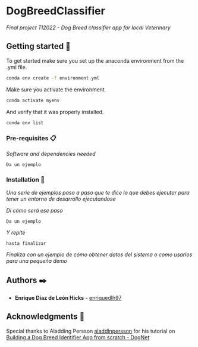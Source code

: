 # DogBreedClassifier
_Final project TI2022 - Dog Breed classifier app for local Veterinary_

## Getting started 🚀

To get started make sure you set up the anaconda environment from the .yml file.

```bash
conda env create -f environment.yml
```

Make sure you activate the environment. 
```bash
conda activate myenv
```

And verify that it was properly installed.
```bash
conda env list
```


### Pre-requisites 📋

_Software and dependencies needed_

```
Da un ejemplo
```

### Installation 🔧

_Una serie de ejemplos paso a paso que te dice lo que debes ejecutar para tener un entorno de desarrollo ejecutandose_

_Dí cómo será ese paso_

```
Da un ejemplo
```

_Y repite_

```
hasta finalizar
```

_Finaliza con un ejemplo de cómo obtener datos del sistema o como usarlos para una pequeña demo_

## Authors ✒️

* **Enrique Díaz de León Hicks** - [enriquedlh97](https://github.com/enriquedlh97) 

## Acknowledgments 🎁

Special thanks to Aladding Persson [aladdinpersson](https://github.com/aladdinpersson) for his tutorial on [Building a Dog Breed Identifier App from scratch - DogNet](https://youtu.be/XU5rTgfnq6E)
